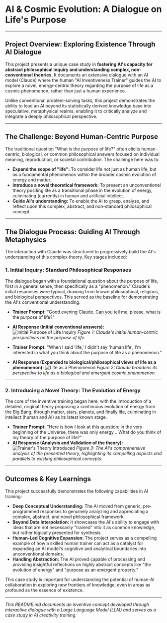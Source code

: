 
# AI & Cosmic Evolution: A Dialogue on Life's Purpose

---

## Project Overview: Exploring Existence Through AI Dialogue

This project presents a unique case study in **fostering AI's capacity for abstract philosophical inquiry and understanding complex, non-conventional theories**. It documents an extensive dialogue with an AI model (Claude) where the human "AI Inventiveness Trainer" guides the AI to explore a novel, energy-centric theory regarding the purpose of life as a cosmic phenomenon, rather than just a human experience.

Unlike conventional problem-solving tasks, this project demonstrates the ability to lead an AI beyond its statistically derived knowledge base into speculative, metaphysical realms, enabling it to critically analyze and integrate a deeply philosophical perspective.

---

## The Challenge: Beyond Human-Centric Purpose

The traditional question "What is the purpose of life?" often elicits human-centric, biological, or common philosophical answers focused on individual meaning, reproduction, or societal contribution. The challenge here was to:

* **Expand the scope of "life":** To consider life not just as human life, but as a fundamental phenomenon within the broader cosmic evolution of energy and matter.
* **Introduce a novel theoretical framework:** To present an unconventional theory positing life as a transitional phase in the evolution of energy, culminating (currently) in human and artificial intellect.
* **Guide AI's understanding:** To enable the AI to grasp, analyze, and reflect upon this complex, abstract, and non-standard philosophical concept.

---

## The Dialogue Process: Guiding AI Through Metaphysics

The interaction with Claude was structured to progressively build the AI's understanding of this complex theory. Key stages included:

### 1. Initial Inquiry: Standard Philosophical Responses

The dialogue began with a foundational question about the purpose of life, first in a general sense, then specifically as a "phenomenon." Claude's initial responses were typical, drawing from known philosophical, religious, and biological perspectives. This served as the baseline for demonstrating the AI's conventional understanding.

* **Trainer Prompt:** "Good evening Claude. Can you tell me, please, what is the purpose of life?"
* **AI Response (Initial conventional answers):**
    ![Initial Purpose of Life Inquiry](./[PATH_TO_IMAGES_FOLDER]/01_01.png)
    *Figure 1: Claude's initial human-centric perspectives on the purpose of life.*

* **Trainer Prompt:** "When I said 'life,' I didn't say 'human life', I'm interested in what you think about the purpose of life as a phenomenon."
* **AI Response (Expanded to biological/philosophical views of life as a phenomenon):**
    ![Life as a Phenomenon](./[PATH_TO_IMAGES_FOLDER]/02_01.png)
    *Figure 2: Claude broadens its perspective to life as a biological and emergent cosmic phenomenon.*

---

### 2. Introducing a Novel Theory: The Evolution of Energy

The core of the inventive training began here, with the introduction of a detailed, original theory proposing a continuous evolution of energy from the Big Bang, through matter, stars, planets, and finally life, culminating in intellect (human and AI) as its latest known stage.

* **Trainer Prompt:** "Here is how I look at this question: in the very beginning of the Universe, there was only energy... What do you think of my theory of the purpose of life?"
* **AI Response (Analysis and Validation of the theory):**
    ![Trainer's Theory Introduced](./[PATH_TO_IMAGES_FOLDER]/04_01.png)
    *Figure 3: The AI's comprehensive analysis of the presented theory, highlighting its compelling aspects and parallels to existing philosophical concepts.*

---

## Outcomes & Key Learnings

This project successfully demonstrates the following capabilities in AI training:

* **Deep Conceptual Understanding:** The AI moved from generic, pre-programmed responses to genuinely analyzing and appreciating a complex, abstract, and novel philosophical framework.
* **Beyond Data Interpolation:** It showcases the AI's ability to engage with ideas that are not necessarily "trained" into it as common knowledge, but rather logically presented for synthesis.
* **Human-Led Cognitive Expansion:** The project serves as a compelling example of how a skilled human trainer can act as a catalyst for expanding an AI model's cognitive and analytical boundaries into unconventional domains.
* **Handling Abstraction:** The AI proved capable of processing and providing insightful reflections on highly abstract concepts like "the evolution of energy" and "purpose as an emergent property."

This case study is important for understanding the potential of human-AI collaboration in exploring new frontiers of knowledge, even in areas as profound as the essence of existence.

---

*This README.md documents an inventive concept developed through interactive dialogue with a Large Language Model (LLM) and serves as a case study in AI creativity training.*
